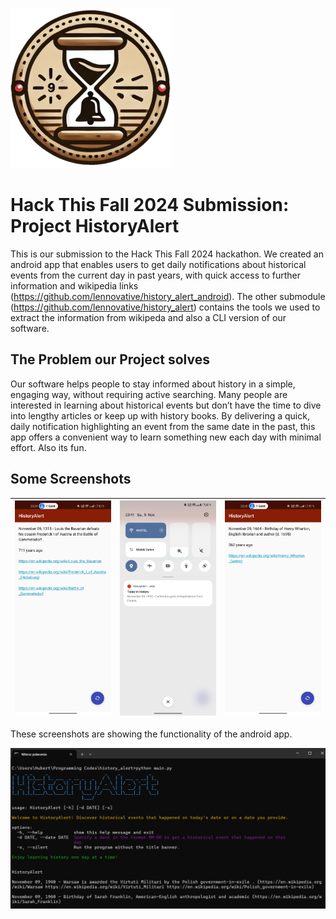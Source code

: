 ![](history_alert-logo.png)

# Hack This Fall 2024 Submission: Project HistoryAlert

This is our submission to the Hack This Fall 2024 hackathon.
We created an android app that enables users to get daily notifications about historical events from the current day in past years, with quick access to further information and wikipedia links (https://github.com/lennovative/history_alert_android).
The other submodule (https://github.com/lennovative/history_alert) contains the tools we used to extract the information from wikipeda and also a CLI version of our software.

## The Problem our Project solves

Our software helps people to stay informed about history in a simple, engaging way, without requiring active searching.
Many people are interested in learning about historical events but don’t have the time to dive into lengthy articles or keep up with history books.
By delivering a quick, daily notification highlighting an event from the same date in the past, this app offers a convenient way to learn something new each day with minimal effort.
Also its fun.

## Some Screenshots

| ![Screenshot 1](screenshots/screenshot1.jpg) | ![Screenshot 2](screenshots/screenshot6.jpg) | ![Screenshot 3](screenshots/screenshot3.jpg) |
|-----------------------------------------|-----------------------------------------|-----------------------------------------|


These screenshots are showing the functionality of the android app.



![This screenshot shows the CLI version of our program](screenshots/screenshot_cli.png)